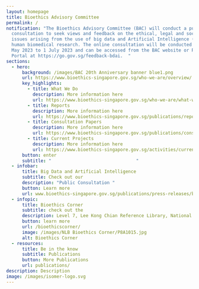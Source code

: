 ```yaml
---
layout: homepage
title: Bioethics Advisory Committee
permalink: /
notification: "The Bioethics Advisory Committee (BAC) will conduct a public
  consultation to seek views and feedback on the ethical, legal and social
  issues arising from the use of big data and Artificial Intelligence (AI) in
  human biomedical research. The online consultation will be conducted from 2
  May 2023 to 1 July 2023 and can be accessed from the BAC website or REACH
  Portal at https://go.gov.sg/feedback-bdai.  "
sections:
  - hero:
      background: /images/BAC 20th Anniversary banner blue1.png
      url: https://www.bioethics-singapore.gov.sg/who-we-are/overview/
      key_highlights:
        - title: What We Do
          description: More information here
          url: https://www.bioethics-singapore.gov.sg/who-we-are/what-we-do/
        - title: Reports
          description: More information here
          url: https://www.bioethics-singapore.gov.sg/publications/reports/
        - title: Consultation Papers
          description: More information here
          url: https://www.bioethics-singapore.gov.sg/publications/consultation-papers/
        - title: Current Projects
          description: More information here
          url: https://www.bioethics-singapore.gov.sg/activities/current-projects/
      button: enter
      subtitle: "                                "
  - infobar:
      title: Big Data and Artificial Intelligence
      subtitle: Check out our
      description: "Public Consultation "
      button: Learn more
      url: www.bioethics-singapore.gov.sg/publications/press-releases/bac-bdai-press-release/
  - infopic:
      title: Bioethics Corner
      subtitle: check out the
      description: Level 7, Lee Kong Chian Reference Library, National Library Building
      button: learn more
      url: /bioethicscorner/
      image: /images/NLB Bioethics Corner/P8A1015.jpg
      alt: Bioethics Corner
  - resources:
      title: Be in the know
      subtitle: Publications
      button: More Publications
      url: publications/
description: Description
image: /images/isomer-logo.svg
---
```

